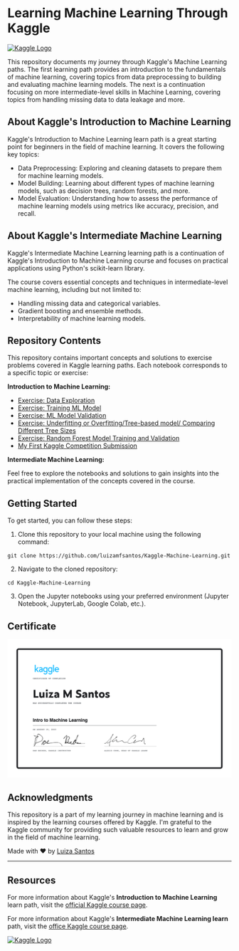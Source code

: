 # Learning Machine Learning Through Kaggle

[<img src="https://upload.wikimedia.org/wikipedia/commons/7/7c/Kaggle_logo.png" alt="Kaggle Logo" width="250">](https://www.kaggle.com/learn/intro-to-machine-learning)


This repository documents my journey through Kaggle's Machine Learning paths. The first learning path provides an introduction to the fundamentals of machine learning, covering topics from data preprocessing to building and evaluating machine learning models. The next is a continuation focusing on more intermediate-level skills in Machine Learning, covering topics from handling missing data to data leakage and more. 

## About Kaggle's Introduction to Machine Learning

Kaggle's Introduction to Machine Learning learn path is a great starting point for beginners in the field of machine learning. It covers the following key topics:

- Data Preprocessing: Exploring and cleaning datasets to prepare them for machine learning models.
- Model Building: Learning about different types of machine learning models, such as decision trees, random forests, and more.
- Model Evaluation: Understanding how to assess the performance of machine learning models using metrics like accuracy, precision, and recall.

## About Kaggle's Intermediate Machine Learning

Kaggle's Intermediate Machine Learning learning path is a continuation of Kaggle's Introduction to Machine Learning course and focuses on practical applications using Python's scikit-learn library.

The course covers essential concepts and techniques in intermediate-level machine learning, including but not limited to:

- Handling missing data and categorical variables.
- Gradient boosting and ensemble methods.
- Interpretability of machine learning models.

## Repository Contents

This repository contains important concepts and solutions to exercise problems covered in Kaggle learning paths. Each notebook corresponds to a specific topic or exercise:


**Introduction to Machine Learning:**
- [Exercise: Data Exploration](exercise-explore-your-data.ipynb)
- [Exercise: Training ML Model](exercise-your-first-machine-learning-model.ipynb)
- [Exercise: ML Model Validation](exercise-model-validation.ipynb)
- [Exercise: Underfitting or Overfitting/Tree-based model/ Comparing Different Tree Sizes](exercise-underfitting-and-overfitting.ipynb)
- [Exercise: Random Forest Model Training and Validation](exercise-random-forests.ipynb)
- [My First Kaggle Competition Submission](exercise-machine-learning-competitions.ipynb)


**Intermediate Machine Learning:**


Feel free to explore the notebooks and solutions to gain insights into the practical implementation of the concepts covered in the course.

## Getting Started

To get started, you can follow these steps:

1. Clone this repository to your local machine using the following command:
```
git clone https://github.com/luizamfsantos/Kaggle-Machine-Learning.git
```
2. Navigate to the cloned repository:
```
cd Kaggle-Machine-Learning
```

3. Open the Jupyter notebooks using your preferred environment (Jupyter Notebook, JupyterLab, Google Colab, etc.).
   
## Certificate
![Certificate](https://github.com/luizamfsantos/Kaggle-Machine-Learning/blob/6867a928e73af15c5a35bcd35ee33403d020bbc5/Luiza%20M%20Santos%20-%20Intro%20to%20Machine%20Learning.png)


## Acknowledgments

This repository is a part of my learning journey in machine learning and is inspired by the learning courses offered by Kaggle. I'm grateful to the Kaggle community for providing such valuable resources to learn and grow in the field of machine learning.

Made with ❤️ by [Luiza Santos](https://github.com/luizamfsantos)

---

## Resources 
For more information about Kaggle's **Introduction to Machine Learning** learn path, visit the [official Kaggle course page](https://www.kaggle.com/learn/intro-to-machine-learning).

For more information about Kaggle's **Intermediate Machine Learning learn** path, visit the [office Kaggle course page](https://www.kaggle.com/learn/intermediate-machine-learning).


[![Kaggle Logo](https://upload.wikimedia.org/wikipedia/commons/7/7c/Kaggle_logo.png)](https://www.kaggle.com/learn/intro-to-machine-learning)
